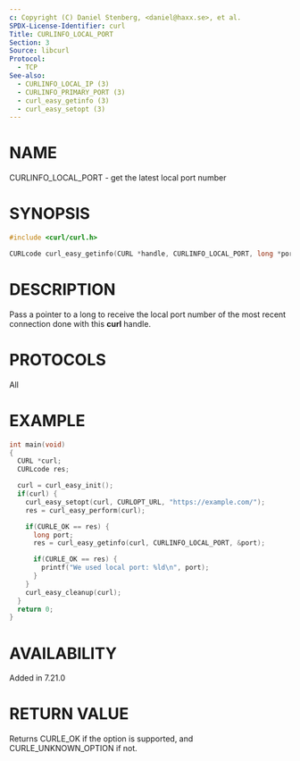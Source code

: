 ```yaml
---
c: Copyright (C) Daniel Stenberg, <daniel@haxx.se>, et al.
SPDX-License-Identifier: curl
Title: CURLINFO_LOCAL_PORT
Section: 3
Source: libcurl
Protocol:
  - TCP
See-also:
  - CURLINFO_LOCAL_IP (3)
  - CURLINFO_PRIMARY_PORT (3)
  - curl_easy_getinfo (3)
  - curl_easy_setopt (3)
---
```


# NAME

CURLINFO_LOCAL_PORT - get the latest local port number

# SYNOPSIS

~~~c
#include <curl/curl.h>

CURLcode curl_easy_getinfo(CURL *handle, CURLINFO_LOCAL_PORT, long *portp);
~~~

# DESCRIPTION

Pass a pointer to a long to receive the local port number of the most recent
connection done with this **curl** handle.

# PROTOCOLS

All

# EXAMPLE

~~~c
int main(void)
{
  CURL *curl;
  CURLcode res;

  curl = curl_easy_init();
  if(curl) {
    curl_easy_setopt(curl, CURLOPT_URL, "https://example.com/");
    res = curl_easy_perform(curl);

    if(CURLE_OK == res) {
      long port;
      res = curl_easy_getinfo(curl, CURLINFO_LOCAL_PORT, &port);

      if(CURLE_OK == res) {
        printf("We used local port: %ld\n", port);
      }
    }
    curl_easy_cleanup(curl);
  }
  return 0;
}
~~~

# AVAILABILITY

Added in 7.21.0

# RETURN VALUE

Returns CURLE_OK if the option is supported, and CURLE_UNKNOWN_OPTION if not.
